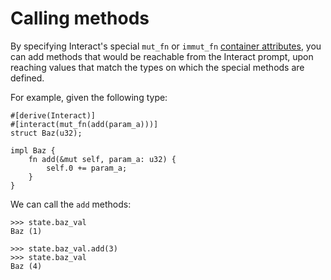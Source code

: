 # Calling methods

By specifying Interact's special `mut_fn` or `immut_fn` [container attributes](attributes.html#container-attributes), you can add methods that would be reachable from the Interact prompt, upon reaching values that match the types on which the special methods are defined.

For example, given the following type:

```rust,ignore
#[derive(Interact)]
#[interact(mut_fn(add(param_a)))]
struct Baz(u32);

impl Baz {
    fn add(&mut self, param_a: u32) {
        self.0 += param_a;
    }
}
```

We can call the `add` methods:

```rust,ignore
>>> state.baz_val
Baz (1)

>>> state.baz_val.add(3)
>>> state.baz_val
Baz (4)
```

